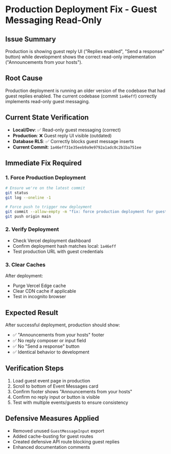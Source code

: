# Production Deployment Fix - Guest Messaging Read-Only

## Issue Summary

Production is showing guest reply UI ("Replies enabled", "Send a response" button) while development shows the correct read-only implementation ("Announcements from your hosts").

## Root Cause

Production deployment is running an older version of the codebase that had guest replies enabled. The current codebase (commit `1a46eff`) correctly implements read-only guest messaging.

## Current State Verification

- **Local/Dev**: ✅ Read-only guest messaging (correct)
- **Production**: ❌ Guest reply UI visible (outdated)
- **Database RLS**: ✅ Correctly blocks guest message inserts
- **Current Commit**: `1a46eff31e35eeb9a9e9792a1adc0c2b1ba751ee`

## Immediate Fix Required

### 1. Force Production Deployment

```bash
# Ensure we're on the latest commit
git status
git log --oneline -1

# Force push to trigger new deployment
git commit --allow-empty -m "fix: force production deployment for guest messaging read-only"
git push origin main
```

### 2. Verify Deployment

- Check Vercel deployment dashboard
- Confirm deployment hash matches local: `1a46eff`
- Test production URL with guest credentials

### 3. Clear Caches

After deployment:

- Purge Vercel Edge cache
- Clear CDN cache if applicable
- Test in incognito browser

## Expected Result

After successful deployment, production should show:

- ✅ "Announcements from your hosts" footer
- ✅ No reply composer or input field
- ✅ No "Send a response" button
- ✅ Identical behavior to development

## Verification Steps

1. Load guest event page in production
2. Scroll to bottom of Event Messages card
3. Confirm footer shows "Announcements from your hosts"
4. Confirm no reply input or button is visible
5. Test with multiple events/guests to ensure consistency

## Defensive Measures Applied

- Removed unused `GuestMessageInput` export
- Added cache-busting for guest routes
- Created defensive API route blocking guest replies
- Enhanced documentation comments
